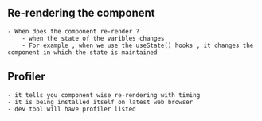 ## Re-rendering the component 
    - When does the component re-render ?
        - when the state of the varibles changes 
        - For example , when we use the useState() hooks , it changes the component in which the state is maintained 
        
## Profiler 
    - it tells you component wise re-rendering with timing 
    - it is being installed itself on latest web browser
    - dev tool will have profiler listed
